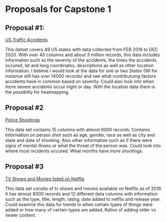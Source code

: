 # Proposals for Capstone 1

## Proposal #1:

[US Traffic Accidents](https://www.kaggle.com/sobhanmoosavi/us-accidents)

This datset covers 49 US states with data collected from FEB 2016 to DEC 2020. With over 40 columns and about 3 million records, this data includes information such as the severity of the accidents, the times the accidents occured, lat and long coordinates, descriptions as well as other location information. I believe I would look at the data for one or two States (WI for instance still has over 14000 records) and see what contributuing factors accidents have in common based on severity. Could also look into when more severe accidents occur night or day. With the location data there is the possiblity for heatmapping. 


## Proposal #2

[Police Shootings](https://www.kaggle.com/ahsen1330/us-police-shootings)

This data set contains 15 columns with almost 6000 records. Contains information on person shot such as age, gender, race as well as city and state and date of shooting. Also other information such as if there were signs of mental illness or what the threat of the person was. Could look into where most incidents occured. What months have more shootings.


## Proposal #3 

[TV Shows and Movies listed on Netflix](https://www.kaggle.com/shivamb/netflix-shows)

This data set consits of tv shows and movies available on Netflix as of 2019. It has almost 8000 records and 12 different data columns with information such as the type, title, length, rating, date added to netflix and release year. Could examine this data for trends in when certain types of things were added or how many of certain types are added, Ratios of adding older vs newer content. 